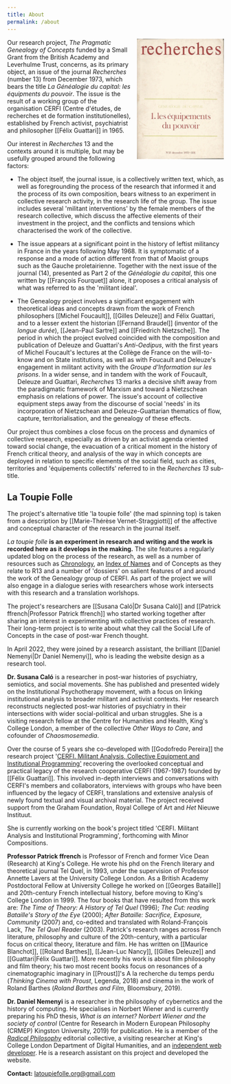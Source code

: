 ```yaml
---
title: About
permalink: /about
---
```


<img style="float: right; margin-left: 1em; width: 40%;" src="/assets/img/recherches-1973.webp">

Our research project, *The Pragmatic Genealogy of Concepts* funded by a
Small Grant from the British Academy and Leverhulme Trust, concerns, as
its primary object, an issue of the journal *Recherches* (number 13)
from December 1973, which bears the title *La Généalogie du capital: les
équipments du pouvoir*. The issue is the result of a working group of
the organisation CERFI (Centre d'études, de recherches et de formation
institutionelles), established by French activist, psychiatrist and
philosopher [[Félix Guattari]] in 1965.

Our interest in *Recherches* 13 and the contexts around it is multiple,
but may be usefully grouped around the following factors:

-   The object itself, the journal issue, is a collectively written
    text, which, as well as foregrounding the process of the research
    that informed it and the process of its own composition, bears
    witness to an experiment in collective research activity, in the
    research life of the group. The issue includes several 'militant
    interventions' by the female members of the research collective,
    which discuss the affective elements of their investment in the
    project, and the conflicts and tensions which characterised the work
    of the collective.

-   The issue appears at a significant point in the history of leftist
    militancy in France in the years following May 1968. It is
    symptomatic of a response and a mode of action different from that
    of Maoist groups such as the Gauche proletairienne. Together with
    the next issue of the journal (14), presented as Part 2 of the
    *Généalogie du capital*, this one written by [[François Fourquet]]
    alone, it proposes a critical analysis of what was referred to as
    the 'militant ideal'.

-   The Genealogy project involves a significant engagement with
    theoretical ideas and concepts drawn from the work of French
    philosophers [[Michel Foucault]], [[Gilles Deleuze]] and Félix Guattari, and
    to a lesser extent the historian [[Fernand Braudel]] (inventor of the
    *longue durée*), [[Jean-Paul Sartre]] and [[Friedrich Nietzsche]]. The
    period in which the project evolved coincided with the composition
    and publication of Deleuze and Guattari's *Anti-Oedipus*, with the
    first years of Michel Foucault's lectures at the Collège de France
    on the will-to-know and on State institutions, as well as with
    Foucault and Deleuze's engagement in militant activity with the
    *Groupe d'Information sur les prisons*. In a wider sense, and in
    tandem with the work of Foucault, Deleuze and Guattari, *Recherches*
    13 marks a decisive shift away from the paradigmatic framework of
    Marxism and toward a Nietzschean emphasis on relations of power. The
    issue's account of collective equipment steps away from the
    discourse of social 'needs' in its incorporation of Nietzschean and
    Deleuze-Guattarian thematics of flow, capture, territorialisation,
    and the genealogy of these effects.

Our project thus combines a close focus on the process and dynamics of
collective research, especially as driven by an activist agenda oriented
toward social change, the evacuation of a critical moment in the history
of French critical theory, and analysis of the way in which concepts are
deployed in relation to specific elements of the social field, such as
cities, territories and 'équipements collectifs' referred to in the 
*Recherches 13* sub-title.

## La Toupie Folle

The project's alternative title 'la toupie folle' (the mad spinning top)
is taken from a description by [[Marie-Thérèse Vernet-Straggiotti]] of the
affective and conceptual character of the research in the journal
itself.

*La toupie folle* **is an experiment in research and writing and the
work is recorded here as it develops in the making.** The site
features a regularly updated blog on the process of the research, as
well as a number of resources such as <a href="/chronology.md">Chronology</a>, 
an <a href="/people">Index of
Names</a> and of Concepts as they relate to R13 and a number of
'dossiers' on salient features of and around the work of the Genealogy
group of CERFI. As part of the project we will also engage in a
dialogue series with researchers whose work intersects with this
research and a translation worlshops.

The project's researchers are [[Susana Caló|Dr Susana Caló]] and 
[[Patrick ffrench|Professor Patrick ffrench]] who started working
together after sharing an interest in
experimenting with collective practices of research. Their long-term
project is to write about what they call the Social Life of Concepts
in the case of post-war French thought.

In April 2022, they were joined by a research assistant, the brilliant
[[Daniel Nemenyi|Dr Daniel Nemenyi]], who is leading the website design as a research tool.

**Dr. Susana Caló** is a researcher in post-war histories of psychiatry,
semiotics, and social movements. She has published and presented widely
on the Institutional Psychotherapy movement, with a focus on linking
institutional analysis to broader militant and activist contexts. Her
research reconstructs neglected post-war histories of psychiatry in
their intersections with wider social-political and urban struggles. She
is a visiting research fellow at the Centre for Humanities and Health,
King's College London, a member of the collective *Other Ways to Care*,
and cofounder of *Chaosmosemedia*.

Over the course of 5 years she co-developed with [[Godofredo Pereira]] the
research project '[CERFI. Militant Analysis, Collective Equipment and
Institutional
Programming'](https://www.rca.ac.uk/research-innovation/projects/cerfi-militant-analysis-collective-equipment-and-institutional-programming/)
recovering the overlooked conceptual and practical legacy of the
research cooperative CERFI (1967-1987) founded by [[Félix Guattari]]. This
involved in-depth interviews and conversations with CERFI's members
and collaborators, interviews with groups who have been influenced by
the legacy of CERFI, translations and extensive analysis of newly
found textual and visual archival material. The project received
support from the Graham Foundation, Royal College of Art and *Het*
Nieuwe Instituut.

She is currently working on the book's project titled 'CERFI. Militant
Analysis and Institutional Programming', forthcoming with Minor
Compositions.

**Professor Patrick ffrench** is Professor of French and former Vice
Dean (Research) at King's College. He wrote his phd on the French
literary and theoretical journal Tel Quel, in 1993, under the
supervision of Professor Annette Lavers at the University College
London. As a British Academy Postdoctoral Fellow at University College
he worked on [[Georges Bataille]] and 20th-century French intellectual
history, before moving to King's College London in 1999. The four books
that have resulted from this work are: *The Time of Theory: A History of
Tel Quel* (1996); *The Cut: reading Bataille's Story of the Eye* (2000);
*After Bataille: Sacrifice, Exposure, Community* (2007) and, co-edited and
translated with Roland-François Lack, *The Tel Quel Reader*
(2003). Patrick's research ranges across French literature, philosophy
and culture of the 20th-century, with a particular focus on critical
theory, literature and film. He has written on [[Maurice Blanchot]], [[Roland Barthes]], 
[[Jean-Luc Nancy]], [[Gilles Deleuze]] and [[Guattari|Félix Guattari]]. More
recently his work is about film philosophy and film theory; his two most
recent books focus on resonances of a cinematographic imaginary in
[[Proust]]'s A la recherche du temps perdu (*Thinking Cinema with Proust*,
Legenda, 2018) and cinema in the work of Roland Barthes (*Roland Barthes
and Film*, Bloomsbury, 2019).

**Dr. Daniel Nemenyi** is a researcher in the philosophy of
cybernetics and the history of computing. He specialises in Norbert
Wiener and is currently preparing his PhD thesis, *What is an
internet? Norbert Wiener and the society of control* (Centre for
Research in Modern European Philosophy (CRMEP) Kingston University,
2019) for publication. He is a member of the *[Radical
Philosophy](https://www.radicalphilosophy.com)* editorial collective,
a visiting researcher at King's College London Department of Digital
Humanities, and an [independent web
developer](https://danielnemenyi.net/). He is a research assistant on
this project and developed the website.

**Contact:** latoupiefolle.org@gmail.com
